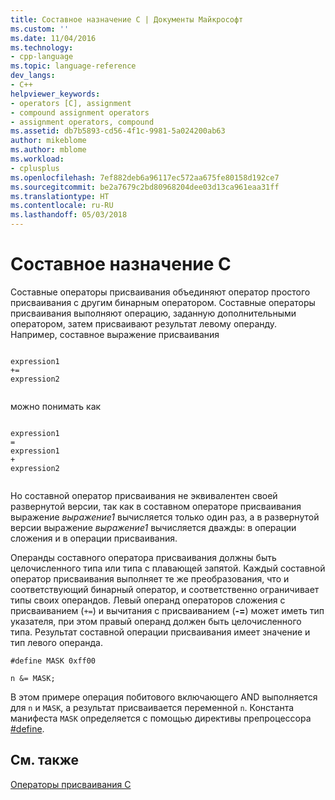 ```yaml
---
title: Составное назначение C | Документы Майкрософт
ms.custom: ''
ms.date: 11/04/2016
ms.technology:
- cpp-language
ms.topic: language-reference
dev_langs:
- C++
helpviewer_keywords:
- operators [C], assignment
- compound assignment operators
- assignment operators, compound
ms.assetid: db7b5893-cd56-4f1c-9981-5a024200ab63
author: mikeblome
ms.author: mblome
ms.workload:
- cplusplus
ms.openlocfilehash: 7ef882deb6a96117ec572aa675fe80158d192ce7
ms.sourcegitcommit: be2a7679c2bd80968204dee03d13ca961eaa31ff
ms.translationtype: HT
ms.contentlocale: ru-RU
ms.lasthandoff: 05/03/2018
---
```

# <a name="c-compound-assignment"></a>Составное назначение C
Составные операторы присваивания объединяют оператор простого присваивания с другим бинарным оператором. Составные операторы присваивания выполняют операцию, заданную дополнительными оператором, затем присваивают результат левому операнду. Например, составное выражение присваивания  
  
```  
  
expression1  
+=  
expression2  
  
```  
  
 можно понимать как  
  
```  
  
expression1  
=  
expression1  
+  
expression2  
  
```  
  
 Но составной оператор присваивания не эквивалентен своей развернутой версии, так как в составном операторе присваивания выражение *выражение1* вычисляется только один раз, а в развернутой версии выражение *выражение1* вычисляется дважды: в операции сложения и в операции присваивания.  
  
 Операнды составного оператора присваивания должны быть целочисленного типа или типа с плавающей запятой. Каждый составной оператор присваивания выполняет те же преобразования, что и соответствующий бинарный оператор, и соответственно ограничивает типы своих операндов. Левый операнд операторов сложения с присваиванием (`+=`) и вычитания с присваиванием (**-=**) может иметь тип указателя, при этом правый операнд должен быть целочисленного типа. Результат составной операции присваивания имеет значение и тип левого операнда.  
  
```  
#define MASK 0xff00  
  
n &= MASK;  
```  
  
 В этом примере операция побитового включающего AND выполняется для `n` и `MASK`, а результат присваивается переменной `n`. Константа манифеста `MASK` определяется с помощью директивы препроцессора [#define](../preprocessor/hash-define-directive-c-cpp.md).  
  
## <a name="see-also"></a>См. также  
 [Операторы присваивания C](../c-language/c-assignment-operators.md)
